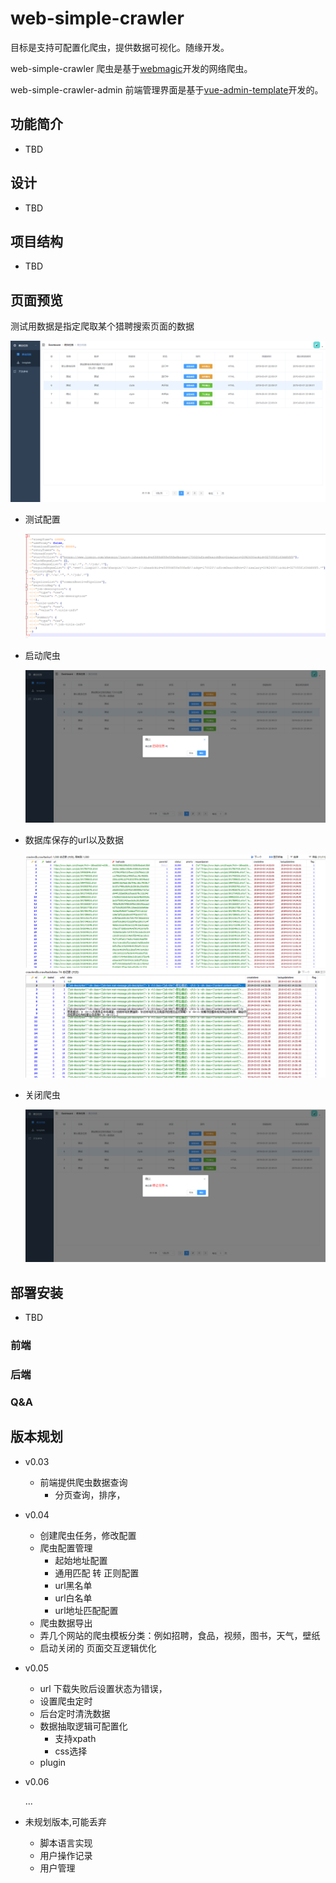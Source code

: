 # web-simple-crawler

目标是支持可配置化爬虫，提供数据可视化。随缘开发。  

web-simple-crawler 爬虫是基于[webmagic](https://github.com/code4craft/webmagic)开发的网络爬虫。

web-simple-crawler-admin 前端管理界面是基于[vue-admin-template](https://github.com/PanJiaChen/vue-admin-template)开发的。

## 功能简介

- TBD

## 设计

- TBD

## 项目结构

- TBD

## 页面预览

测试用数据是指定爬取某个猎聘搜索页面的数据

![home-page](asset/home-page.png)

- 测试配置

  ![demo-param-json](asset/demo-param-json.png)

- 启动爬虫

  ![start](asset/start.png)

- 数据库保存的url以及数据
  
  ![demo-url](asset/demo-url.png)
  ![demo-data](asset/demo-data.png)
  
- 关闭爬虫

  ![shutdown](asset/shutdown.png)

## 部署安装

- TBD

### 前端

### 后端

### Q&A



## 版本规划
- v0.03 
    - 前端提供爬虫数据查询
        - 分页查询，排序，

- v0.04
    - 创建爬虫任务，修改配置
    - 爬虫配置管理
        - 起始地址配置
        - 通用匹配 转 正则配置
        - url黑名单
        - url白名单
        - url地址匹配配置
    - 爬虫数据导出
    - 弄几个网站的爬虫模板分类：例如招聘，食品，视频，图书，天气，壁纸
    - 启动关闭的  页面交互逻辑优化

- v0.05

    - url 下载失败后设置状态为错误，
    - 设置爬虫定时
    - 后台定时清洗数据
    - 数据抽取逻辑可配置化
        - 支持xpath
        - css选择
    - plugin

- v0.06  

    ...

- 未规划版本,可能丢弃

    - 脚本语言实现
    - 用户操作记录
    - 用户管理
